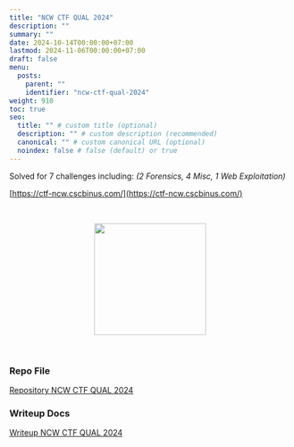```yaml
---
title: "NCW CTF QUAL 2024"
description: ""
summary: ""
date: 2024-10-14T00:00:00+07:00
lastmod: 2024-11-06T00:00:00+07:00
draft: false
menu:
  posts:
    parent: ""
    identifier: "ncw-ctf-qual-2024"
weight: 910
toc: true
seo:
  title: "" # custom title (optional)
  description: "" # custom description (recommended)
  canonical: "" # custom canonical URL (optional)
  noindex: false # false (default) or true
---
```


Solved for 7 challenges including: *(2 Forensics, 4 Misc, 1 Web Exploitation)*

[https://ctf-ncw.cscbinus.com/](https://ctf-ncw.cscbinus.com/)

<br>
<p align="center">
  <a href="https://ctf-ncw.cscbinus.com/" target="_blank">
    <img src="https://ncw.cscbinus.com/_next/image?url=%2F_next%2Fstatic%2Fmedia%2Fncw-logo.db6b8fca.png&w=384&q=75" width="200">
  </a>
</p>

<br>

### Repo File

<a href="https://github.com/nopedawn/CTF/tree/main/NCWCTF24/" target="_blank">Repository NCW CTF QUAL 2024</a>

### Writeup Docs

<a href="https://docs.google.com/document/d/17cAc4ahSLS3L9Ug4dVGPG0r7p8_IxbDJl3bhMtacoOA/edit?usp=sharing" target="_blank">Writeup NCW CTF QUAL 2024</a>
